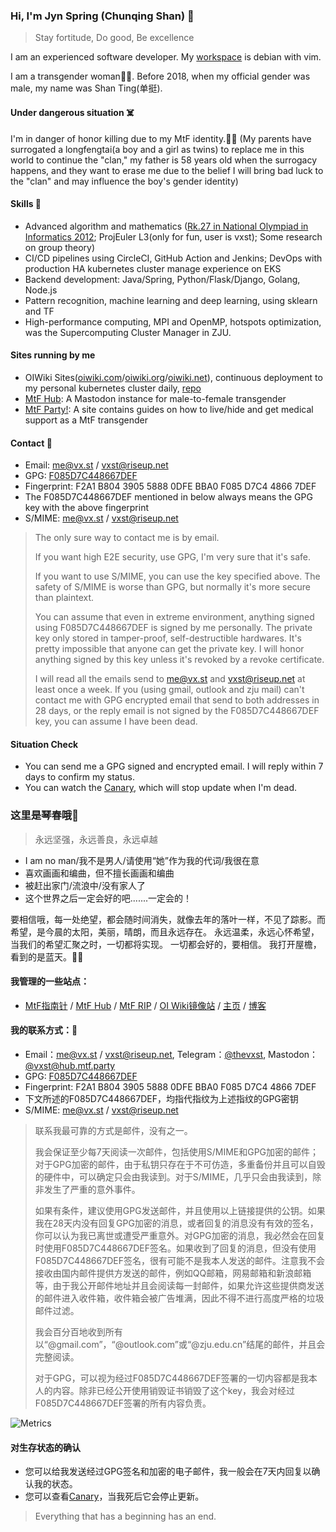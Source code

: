 ### Hi, I'm Jyn Spring (Chunqing Shan) 👋

> Stay fortitude, Do good, Be excellence

I am an experienced software developer. My [workspace](https://github.com/vxst/docker-workspace) is debian with vim.

I am a transgender woman🏳️‍⚧️. Before 2018, when my official gender was male, my name was Shan Ting(单挺).

#### Under dangerous situation ☠️

I'm in danger of honor killing due to my MtF identity.🏳️‍⚧️ 
(My parents have surrogated a longfengtai(a boy and a girl as twins) to replace me in this world 
to continue the "clan," my father is 58 years old when the surrogacy happens, 
and they want to erase me due to the belief 
I will bring bad luck to the "clan" and may influence the boy's gender identity)

#### Skills 🔧
 * Advanced algorithm and mathematics ([Rk.27 in National Olympiad in Informatics 2012](https://bytew.net/OIer/?query=UID4470); ProjEuler L3(only for fun, user is vxst); Some research on group theory)
 * CI/CD pipelines using CircleCI, GitHub Action and Jenkins; DevOps with production HA kubernetes cluster manage experience on EKS
 * Backend development: Java/Spring, Python/Flask/Django, Golang, Node.js
 * Pattern recognition, machine learning and deep learning, using sklearn and TF
 * High-performance computing, MPI and OpenMP, hotspots optimization, was the Supercomputing Cluster Manager in ZJU.

#### Sites running by me
 * OIWiki Sites([oiwiki.com](https://oiwiki.com)/[oiwiki.org](https://oiwiki.org)/[oiwiki.net](https://oiwiki.net)), continuous deployment to my personal kubernetes cluster daily, [repo](https://github.com/vxst/site-dockers)
 * [MtF Hub](https://hub.mtf.party): A Mastodon instance for male-to-female transgender
 * [MtF Party!](https://mtf.party): A site contains guides on how to live/hide and get medical support as a MtF transgender

#### Contact 📧

 * Email: me@vx.st / vxst@riseup.net
 * GPG: [F085D7C448667DEF](https://raw.githubusercontent.com/vxst/vxst/main/48667DEF.asc)
  * Fingerprint: F2A1 B804 3905 5888 0DFE  BBA0 F085 D7C4 4866 7DEF
  * The F085D7C448667DEF mentioned in below always means the GPG key with the above fingerprint
 * S/MIME: [me@vx.st](https://raw.githubusercontent.com/vxst/vxst/main/me_vxst.crt) / [vxst@riseup.net](https://raw.githubusercontent.com/vxst/vxst/main/vxst_riseup.crt)

> The only sure way to contact me is by email. 
>
> If you want high E2E security, use GPG, I'm very sure that it's safe. 
>
> If you want to use S/MIME, you can use the key specified above. The safety of S/MIME is worse than GPG, but normally it's more secure than plaintext.
>
> You can assume that even in extreme environment, anything signed using F085D7C448667DEF is signed by me personally. The private key only stored in tamper-proof, self-destructible hardwares. It's pretty impossible that anyone can get the private key. I will honor anything signed by this key unless it's revoked by a revoke certificate.
>
> I will read all the emails send to me@vx.st and vxst@riseup.net at least once a week. If you (using gmail, outlook and zju mail) can't contact me with GPG encrypted email that send to both addresses in 28 days, or the reply email is not signed by the F085D7C448667DEF key, you can assume I have been dead.


#### Situation Check
 * You can send me a GPG signed and encrypted email. I will reply within 7 days to confirm my status.
 * You can watch the [Canary](canary.md), which will stop update when I'm dead.


### 这里是琴春哦👋

> 永远坚强，永远善良，永远卓越

 * I am no man/我不是男人/请使用“她”作为我的代词/我很在意
 * 喜欢画画和编曲，但不擅长画画和编曲
 * 被赶出家门/流浪中/没有家人了
 * 这个世界之后一定会好的吧.......一定会的！

要相信哦，每一处绝望，都会随时间消失，就像去年的落叶一样，不见了踪影。而希望，是今晨的太阳，美丽，晴朗，而且永远存在。
永远温柔，永远心怀希望，当我们的希望汇聚之时，一切都将实现。
一切都会好的，要相信。
我打开屋檐，看到的是蓝天。🏳️‍⚧️

#### 我管理的一些站点：
 * [MtF指南针](https://mtf.party) / [MtF Hub](https://hub.mtf.party) / [MtF RIP](https://mtf.rip) / [OI Wiki镜像站](https://oiwiki.com) / [主页](https://vx.st) / [博客](https://blog.vx.st)

#### 我的联系方式：📧
 * Email：me@vx.st / vxst@riseup.net, Telegram：[@thevxst](https://t.me/thevxst), Mastodon：[@vxst@hub.mtf.party](https://hub.mtf.party/@vxst)
 * GPG: [F085D7C448667DEF](https://raw.githubusercontent.com/vxst/vxst/main/48667DEF.asc)
  * Fingerprint: F2A1 B804 3905 5888 0DFE  BBA0 F085 D7C4 4866 7DEF
  * 下文所述的F085D7C448667DEF，均指代指纹为上述指纹的GPG密钥
 * S/MIME: [me@vx.st](https://raw.githubusercontent.com/vxst/vxst/main/me_vxst.crt) / [vxst@riseup.net](https://raw.githubusercontent.com/vxst/vxst/main/vxst_riseup.crt)
 
> 联系我最可靠的方式是邮件，没有之一。
>
> 我会保证至少每7天阅读一次邮件，包括使用S/MIME和GPG加密的邮件；对于GPG加密的邮件，由于私钥只存在于不可仿造，多重备份并且可以自毁的硬件中，可以确定只会由我读到。对于S/MIME，几乎只会由我读到，除非发生了严重的意外事件。
>
> 如果有条件，建议使用GPG发送邮件，并且使用以上链接提供的公钥。如果我在28天内没有回复GPG加密的消息，或者回复的消息没有有效的签名，你可以认为我已离世或遭受严重意外。对GPG加密的消息，我必然会在回复时使用F085D7C448667DEF签名。如果收到了回复的消息，但没有使用F085D7C448667DEF签名，很有可能不是我本人发送的邮件。注意我不会接收由国内邮件提供方发送的邮件，例如QQ邮箱，网易邮箱和新浪邮箱等，由于我公开邮件地址并且会阅读每一封邮件，如果允许这些提供商发送的邮件进入收件箱，收件箱会被广告堆满，因此不得不进行高度严格的垃圾邮件过滤。
>
> 我会百分百地收到所有以“@gmail.com”，“@outlook.com”或“@zju.edu.cn”结尾的邮件，并且会完整阅读。
>
> 对于GPG，可以视为经过F085D7C448667DEF签署的一切内容都是我本人的内容。除非已经公开使用销毁证书销毁了这个key，我会对经过F085D7C448667DEF签署的所有内容负责。
 
![Metrics](https://metrics.lecoq.io/vxst?template=terminal&base.indepth=false&config.timezone=Asia%2FSingapore)

#### 对生存状态的确认

 * 您可以给我发送经过GPG签名和加密的电子邮件，我一般会在7天内回复以确认我的状态。
 * 您可以查看[Canary](canary.md)，当我死后它会停止更新。

> Everything that has a beginning has an end.
